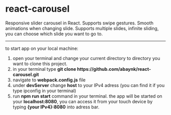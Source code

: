 # react-carousel
Responsive slider carousel in React. Supports swipe gestures. Smooth animations when changing slide. Supports multiple slides, infinite sliding, you can choose which slide you want to go to.
<hr>
to start app on your local machine: 
<ol>
  <li>
  open your terminal and change your current directory to directory you want to clone this project.
  </li>
  <li>
  in your terminal type <b>git clone https://github.com/abaynk/react-carousel.git</b>
  </li>
  <li>
  navigate to <b>webpack.config.js</b> file
  </li>
  <li>
  under <b>devServer</b> change <b>host</b> to your IPv4 adress (you can find it if you type ipconfig in your terminal)
  </li>
  <li>
  run <b>npm run start</b> command in your terminal. the app will be started on your <b>localhost:8080</b>, you can access it from your touch device by typing <b>{your IPv4}:8080</b> into adress bar.
  </li>
</ol>
